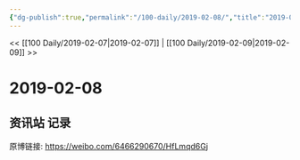 ```yaml
---
{"dg-publish":true,"permalink":"/100-daily/2019-02-08/","title":"2019-02-08"}
---
```



<< [[100 Daily/2019-02-07\|2019-02-07]] | [[100 Daily/2019-02-09\|2019-02-09]] >>

# 2019-02-08

## 资讯站 记录

原博链接: https://weibo.com/6466290670/HfLmqd6Gj

